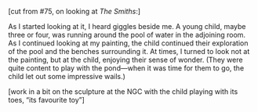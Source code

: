 [cut from #75, on looking at _The Smiths_:]

As I started looking at it, I heard giggles beside me. A young child, maybe three or four, was running around the pool of water in the adjoining room. As I continued looking at my painting, the child continued their exploration of the pool and the benches surrounding it. At times, I turned to look not at the painting, but at the child, enjoying their sense of wonder. (They were quite content to play with the pond—when it was time for them to go, the child let out some impressive wails.)

[work in a bit on the sculpture at the NGC with the child playing with its toes, “its favourite toy”]